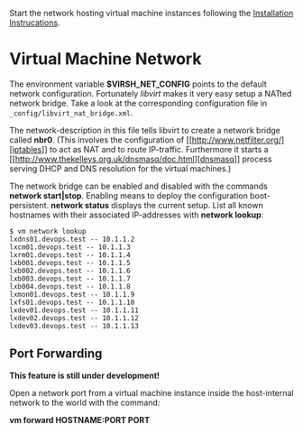 
Start the network hosting virtual machine instances following the [Installation Instrucations][1]. 

# Virtual Machine Network

The environment variable **$VIRSH_NET_CONFIG** points to the default network configuration. Fortunately _libvirt_ makes it very easy setup a NATted network bridge. Take a look at the corresponding configuration file in `_config/libvirt_nat_bridge.xml`.

The network-description in this file tells libvirt to create a network bridge called **nbr0**. (This involves the configuration of [[http://www.netfilter.org/][iptables]] to act as NAT and to route IP-traffic. Furthermore it starts a [[http://www.thekelleys.org.uk/dnsmasq/doc.html][dnsmasq]] process serving DHCP and DNS resolution for the virtual machines.)

The network bridge can be enabled and disabled with the commands **network start|stop**. Enabling means to deploy the configuration boot-persistent. **network status** displays the current setup.  List all known hostnames with their associated IP-addresses with **network lookup**: 

    $ vm network lookup
    lxdns01.devops.test -- 10.1.1.2
    lxcm01.devops.test -- 10.1.1.3
    lxrm01.devops.test -- 10.1.1.4
    lxb001.devops.test -- 10.1.1.5
    lxb002.devops.test -- 10.1.1.6
    lxb003.devops.test -- 10.1.1.7
    lxb004.devops.test -- 10.1.1.8
    lxmon01.devops.test -- 10.1.1.9
    lxfs01.devops.test -- 10.1.1.10
    lxdev01.devops.test -- 10.1.1.11
    lxdev02.devops.test -- 10.1.1.12
    lxdev03.devops.test -- 10.1.1.13

## Port Forwarding

**This feature is still under development!**

Open a network port from a virtual machine instance inside the host-internal network to the world with the command:

**vm forward HOSTNAME:PORT PORT**
 
[1]: installation.md
